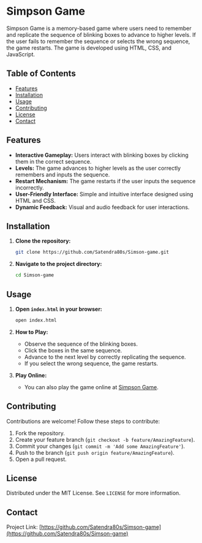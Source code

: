 # Simpson Game

Simpson Game is a memory-based game where users need to remember and replicate the sequence of blinking boxes to advance to higher levels. If the user fails to remember the sequence or selects the wrong sequence, the game restarts. The game is developed using HTML, CSS, and JavaScript.

## Table of Contents

- [Features](#features)
- [Installation](#installation)
- [Usage](#usage)
- [Contributing](#contributing)
- [License](#license)
- [Contact](#contact)

## Features

- **Interactive Gameplay:** Users interact with blinking boxes by clicking them in the correct sequence.
- **Levels:** The game advances to higher levels as the user correctly remembers and inputs the sequence.
- **Restart Mechanism:** The game restarts if the user inputs the sequence incorrectly.
- **User-Friendly Interface:** Simple and intuitive interface designed using HTML and CSS.
- **Dynamic Feedback:** Visual and audio feedback for user interactions.

## Installation

1. **Clone the repository:**
    ```sh
    git clone https://github.com/Satendra80s/Simson-game.git
    ```
2. **Navigate to the project directory:**
    ```sh
    cd Simson-game
    ```

## Usage

1. **Open `index.html` in your browser:**
    ```sh
    open index.html
    ```

2. **How to Play:**
    - Observe the sequence of the blinking boxes.
    - Click the boxes in the same sequence.
    - Advance to the next level by correctly replicating the sequence.
    - If you select the wrong sequence, the game restarts.

3. **Play Online:**
    - You can also play the game online at [Simpson Game](https://satendra80s.github.io/Simson-game/).

## Contributing

Contributions are welcome! Follow these steps to contribute:

1. Fork the repository.
2. Create your feature branch (`git checkout -b feature/AmazingFeature`).
3. Commit your changes (`git commit -m 'Add some AmazingFeature'`).
4. Push to the branch (`git push origin feature/AmazingFeature`).
5. Open a pull request.

## License

Distributed under the MIT License. See `LICENSE` for more information.

## Contact

Project Link: [https://github.com/Satendra80s/Simson-game](https://github.com/Satendra80s/Simson-game)